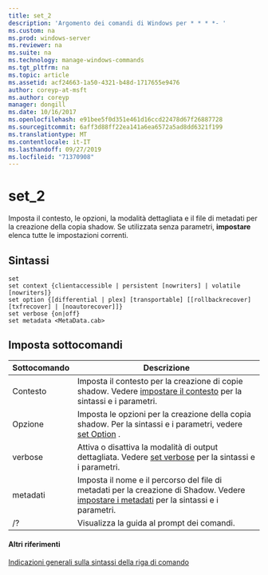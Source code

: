 ```yaml
---
title: set_2
description: 'Argomento dei comandi di Windows per * * * *- '
ms.custom: na
ms.prod: windows-server
ms.reviewer: na
ms.suite: na
ms.technology: manage-windows-commands
ms.tgt_pltfrm: na
ms.topic: article
ms.assetid: acf24663-1a50-4321-b48d-1717655e9476
author: coreyp-at-msft
ms.author: coreyp
manager: dongill
ms.date: 10/16/2017
ms.openlocfilehash: e91bee5f0d351e461d16ccd22478d67f26887728
ms.sourcegitcommit: 6aff3d88ff22ea141a6ea6572a5ad8dd6321f199
ms.translationtype: MT
ms.contentlocale: it-IT
ms.lasthandoff: 09/27/2019
ms.locfileid: "71370908"
---
```

# <a name="set_2"></a>set_2



Imposta il contesto, le opzioni, la modalità dettagliata e il file di metadati per la creazione della copia shadow. Se utilizzata senza parametri, **impostare** elenca tutte le impostazioni correnti.

## <a name="syntax"></a>Sintassi

```
set
set context {clientaccessible | persistent [nowriters] | volatile [nowriters]}
set option {[differential | plex] [transportable] [[rollbackrecover] [txfrecover] | [noautorecover]]}
set verbose {on|off}
set metadata <MetaData.cab>
```

## <a name="set-sub-commands"></a>Imposta sottocomandi

|Sottocomando|Descrizione|
|-----------|-----------|
|Contesto|Imposta il contesto per la creazione di copie shadow. Vedere [impostare il contesto](set-context.md) per la sintassi e i parametri.|
|Opzione|Imposta le opzioni per la creazione della copia shadow. Per la sintassi e i parametri, vedere [set Option](set-option.md) .|
|verbose|Attiva o disattiva la modalità di output dettagliata. Vedere [set verbose](set-verbose.md) per la sintassi e i parametri.|
|metadati|Imposta il nome e il percorso del file di metadati per la creazione di Shadow. Vedere [impostare i metadati](set-metadata.md) per la sintassi e i parametri.|
|/?|Visualizza la guida al prompt dei comandi.|

#### <a name="additional-references"></a>Altri riferimenti

[Indicazioni generali sulla sintassi della riga di comando](command-line-syntax-key.md)
